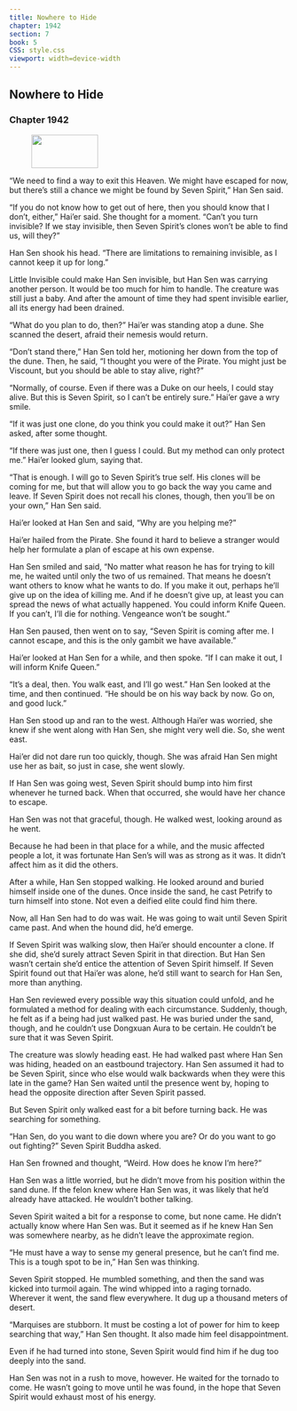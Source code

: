 ```yaml
---
title: Nowhere to Hide
chapter: 1942
section: 7
book: 5
CSS: style.css
viewport: width=device-width
---
```


## Nowhere to Hide

### Chapter 1942

<figure>
	<img src="../Images/gem.gif" alt="" id="gem" width="120" height="60" />
</figure>

“We need to find a way to exit this Heaven. We might have escaped for now, but there’s still a chance we might be found by Seven Spirit,” Han Sen said.

“If you do not know how to get out of here, then you should know that I don’t, either,” Hai’er said. She thought for a moment. “Can’t you turn invisible? If we stay invisible, then Seven Spirit’s clones won’t be able to find us, will they?”

Han Sen shook his head. “There are limitations to remaining invisible, as I cannot keep it up for long.”

Little Invisible could make Han Sen invisible, but Han Sen was carrying another person. It would be too much for him to handle. The creature was still just a baby. And after the amount of time they had spent invisible earlier, all its energy had been drained.

“What do you plan to do, then?” Hai’er was standing atop a dune. She scanned the desert, afraid their nemesis would return.

“Don’t stand there,” Han Sen told her, motioning her down from the top of the dune. Then, he said, “I thought you were of the Pirate. You might just be Viscount, but you should be able to stay alive, right?”

“Normally, of course. Even if there was a Duke on our heels, I could stay alive. But this is Seven Spirit, so I can’t be entirely sure.” Hai’er gave a wry smile.

“If it was just one clone, do you think you could make it out?” Han Sen asked, after some thought.

“If there was just one, then I guess I could. But my method can only protect me.” Hai’er looked glum, saying that.

“That is enough. I will go to Seven Spirit’s true self. His clones will be coming for me, but that will allow you to go back the way you came and leave. If Seven Spirit does not recall his clones, though, then you’ll be on your own,” Han Sen said.

Hai’er looked at Han Sen and said, “Why are you helping me?”

Hai’er hailed from the Pirate. She found it hard to believe a stranger would help her formulate a plan of escape at his own expense.

Han Sen smiled and said, “No matter what reason he has for trying to kill me, he waited until only the two of us remained. That means he doesn’t want others to know what he wants to do. If you make it out, perhaps he’ll give up on the idea of killing me. And if he doesn’t give up, at least you can spread the news of what actually happened. You could inform Knife Queen. If you can’t, I’ll die for nothing. Vengeance won’t be sought.”

Han Sen paused, then went on to say, “Seven Spirit is coming after me. I cannot escape, and this is the only gambit we have available.”

Hai’er looked at Han Sen for a while, and then spoke. “If I can make it out, I will inform Knife Queen.”

“It’s a deal, then. You walk east, and I’ll go west.” Han Sen looked at the time, and then continued. “He should be on his way back by now. Go on, and good luck.”

Han Sen stood up and ran to the west. Although Hai’er was worried, she knew if she went along with Han Sen, she might very well die. So, she went east.

Hai’er did not dare run too quickly, though. She was afraid Han Sen might use her as bait, so just in case, she went slowly.

If Han Sen was going west, Seven Spirit should bump into him first whenever he turned back. When that occurred, she would have her chance to escape.

Han Sen was not that graceful, though. He walked west, looking around as he went.

Because he had been in that place for a while, and the music affected people a lot, it was fortunate Han Sen’s will was as strong as it was. It didn’t affect him as it did the others.

After a while, Han Sen stopped walking. He looked around and buried himself inside one of the dunes. Once inside the sand, he cast Petrify to turn himself into stone. Not even a deified elite could find him there.

Now, all Han Sen had to do was wait. He was going to wait until Seven Spirit came past. And when the hound did, he’d emerge.

If Seven Spirit was walking slow, then Hai’er should encounter a clone. If she did, she’d surely attract Seven Spirit in that direction. But Han Sen wasn’t certain she’d entice the attention of Seven Spirit himself. If Seven Spirit found out that Hai’er was alone, he’d still want to search for Han Sen, more than anything.

Han Sen reviewed every possible way this situation could unfold, and he formulated a method for dealing with each circumstance. Suddenly, though, he felt as if a being had just walked past. He was buried under the sand, though, and he couldn’t use Dongxuan Aura to be certain. He couldn’t be sure that it was Seven Spirit.

The creature was slowly heading east. He had walked past where Han Sen was hiding, headed on an eastbound trajectory. Han Sen assumed it had to be Seven Spirit, since who else would walk backwards when they were this late in the game? Han Sen waited until the presence went by, hoping to head the opposite direction after Seven Spirit passed.

But Seven Spirit only walked east for a bit before turning back. He was searching for something.

“Han Sen, do you want to die down where you are? Or do you want to go out fighting?” Seven Spirit Buddha asked.

Han Sen frowned and thought, “Weird. How does he know I’m here?”

Han Sen was a little worried, but he didn’t move from his position within the sand dune. If the felon knew where Han Sen was, it was likely that he’d already have attacked. He wouldn’t bother talking.

Seven Spirit waited a bit for a response to come, but none came. He didn’t actually know where Han Sen was. But it seemed as if he knew Han Sen was somewhere nearby, as he didn’t leave the approximate region.

“He must have a way to sense my general presence, but he can’t find me. This is a tough spot to be in,” Han Sen was thinking.

Seven Spirit stopped. He mumbled something, and then the sand was kicked into turmoil again. The wind whipped into a raging tornado. Wherever it went, the sand flew everywhere. It dug up a thousand meters of desert.

“Marquises are stubborn. It must be costing a lot of power for him to keep searching that way,” Han Sen thought. It also made him feel disappointment.

Even if he had turned into stone, Seven Spirit would find him if he dug too deeply into the sand.

Han Sen was not in a rush to move, however. He waited for the tornado to come. He wasn’t going to move until he was found, in the hope that Seven Spirit would exhaust most of his energy.
